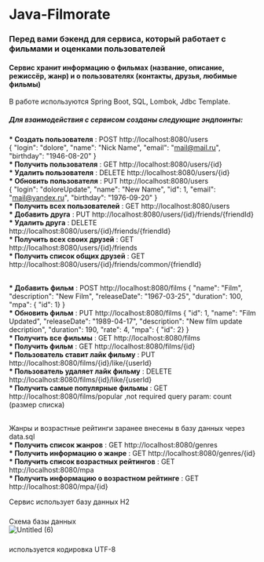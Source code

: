 # Java-Filmorate
### Перед вами бэкенд для сервиса, который работает с фильмами и оценками пользователей
#### Сервис хранит информацию о фильмах (название, описание, режиссёр, жанр) и о пользователях (контакты, друзья, любимые фильмы) 

В работе используются Spring Boot, SQL, Lombok, Jdbc Template. <br>

##### Для взаимодействия с сервисом созданы следующие эндпоинты:

__* Создать пользователя__ : POST http://localhost:8080/users  
{
"login": "dolore",
"name": "Nick Name",
"email": "mail@mail.ru",
"birthday": "1946-08-20"
} <br>
__* Получить пользователя__ : GET http://localhost:8080/users/{id} <br>
__* Удалить пользователя__ : DELETE http://localhost:8080/users/{id} <br>
__* Обновить пользователя__ : PUT http://localhost:8080/users  
{
"login": "doloreUpdate",
"name": "New Name",
"id": 1,
"email": "mail@yandex.ru",
"birthday": "1976-09-20"
} <br>
__* Получить всех пользователей__ : GET http://localhost:8080/users <br>
__* Добавить друга__ : PUT http://localhost:8080/users/{id}/friends/{friendId} <br>
__* Удалить друга__ : DELETE http://localhost:8080/users/{id}/friends/{friendId} <br>
__* Получить всех своих друзей__ : GET http://localhost:8080/users/{id}/friends <br>
__* Получить список общих друзей__ : GET http://localhost:8080/users/{id}/friends/common/{friendId} <br>
<br>

__* Добавить фильм__ : POST http://localhost:8080/films 
{
"name": "Film",
"description": "New Film",
"releaseDate": "1967-03-25",
"duration": 100,
"mpa": { "id": 1}
} <br>
__* Обновить фильм__ : PUT http://localhost:8080/films 
{
"id": 1,
"name": "Film Updated",
"releaseDate": "1989-04-17",
"description": "New film update decription",
"duration": 190,
"rate": 4,
"mpa": { "id": 2}
} <br>
__* Получить все фильмы__ : GET http://localhost:8080/films <br>
__* Получить фильм__ : GET http://localhost:8080/films/{id} <br>
__* Пользователь ставит лайк фильму__ : PUT http://localhost:8080/films/{id}/like/{userId} <br>
__* Пользователь удаляет лайк фильму__ : DELETE http://localhost:8080/films/{id}/like/{userId} <br>
__* Получить самые популярные фильмы__ : GET http://localhost:8080/films/popular ,not required query param: count (размер списка)<br>
<br>

Жанры и возрастные рейтинги заранее внесены в базу данных через data.sql <br>
__* Получить список жанров__ : GET http://localhost:8080/genres <br>
__* Получить информацию о жанре__ : GET http://localhost:8080/genres/{id} <br>
__* Получить список возрастных рейтингов__ : GET http://localhost:8080/mpa <br>
__* Получить информацию о возрастном рейтинге__ : GET http://localhost:8080/mpa/{id} <br>

Сервис использует базу данных H2
###
Схема базы данных <br>
![Untitled (6)](https://user-images.githubusercontent.com/108333044/212437828-44934522-5034-4e55-9409-2fd98950f141.png)
###
используется кодировка UTF-8